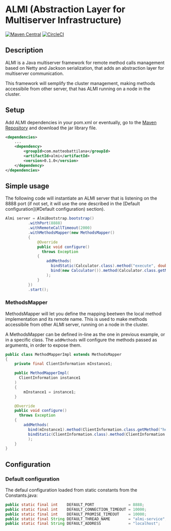 # ALMI (Abstraction Layer for Multiserver Infrastructure)
[![Maven Central](https://maven-badges.herokuapp.com/maven-central/com.matteobattilana/almi/badge.svg)](https://maven-badges.herokuapp.com/maven-central/com.matteobattilana/almi)
[![CircleCI](https://circleci.com/gh/MatteoBattilana/ALMI.svg?style=svg)](https://circleci.com/gh/MatteoBattilana/ALMI)

## Description
ALMI is a Java multiserver framework for remote method calls management based on Netty and Jackson serialization, that adds an abstraction layer for multiserver communication.

This framework will semplify the cluster management, making methods accessibile from other server, that has ALMI running on a node in the cluster.

## Setup
Add ALMI dependencies in your pom.xml or eventually, go to the [Maven Repository](https://search.maven.org/artifact/com.matteobattilana/almi/0.1.0/jar) and download the jar library file.

```xml
<dependencies>
    ...
    <dependency>
        <groupId>com.matteobattilana</groupId>
        <artifactId>almi</artifactId>
        <version>0.1.0</version>
    </dependency>
</dependencies>
```

## Simple usage

The following code will instantiate an ALMI server that is listening on the 8888 port (if not set, it will use the one described in the [Default configuration](#Default configuration) section).

```java
Almi server = AlmiBootstrap.bootstrap()
          .withPort(8888)
          .withRemoteCallTimeout(2000)
          .withMethodsMapper(new MethodsMapper()
          {
              @Override
              public void configure()
                throws Exception
              {
                  addMethods(
                    bindStatic(Calculator.class).method("execute", double.class, Calculator.Operation.class, double.class).withDefaultName(),
                    bind(new Calculator()).method(Calculator.class.getMethod("sqrt", double.class)).withName("positiveSqrt")
                  );
              }
          })
          .start();
```

### MethodsMapper
MethodsMapper will let you define the mapping beetwen the local method implementation and its remote name. This is used to make methods accessibile from other ALMI server, running on a node in the cluster.

A MethodsMapper can be defined in-line as the one in previous example, or in a specific class. The `addMethods` will configure the methods passed as arguments, in order to expose them.
```java
public class MethodMapperImpl extends MethodsMapper
{
    private final ClientInformation mInstance1;

    public MethodMapperImpl(
      ClientInformation instance1
    )
    {
        mInstance1 = instance1;
    }

    @Override
    public void configure()
      throws Exception
    {
        addMethods(
          bind(mInstance1).method(ClientInformation.class.getMethod("helloWorld")).withDefaultName(),
          bindStatic(ClientInformation.class).method(ClientInformation.class.getMethod("ping")).withDefaultName()
          );
    }
}
```


## Configuration
### Default configuration
The defaul configuration loaded from static constants from the Constants.java:

```java
public static final int    DEFAULT_PORT               = 8888;
public static final int    DEFAULT_CONNECTION_TIMEOUT = 10000;
public static final int    DEFAULT_PROMISE_TIMEOUT    = 10000;
public static final String DEFAULT_THREAD_NAME        = "almi-service";
public static final String DEFAULT_ADDRESS            = "localhost";
```
